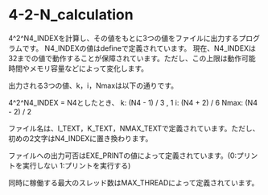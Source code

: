 # 4-2-N_calculation

4^2^N4_INDEXを計算し、その値をもとに3つの値をファイルに出力するプログラムです。
N4_INDEXの値はdefineで定義されています。
現在、N4_INDEXは32までの値で動作することが保障されています。ただし、この上限は動作可能時間やメモリ容量などによって変化します。

出力される3つの値、k，i，Nmaxは以下の通りです。

4^2^N4_INDEX = N4としたとき、
k: (N4 - 1) / 3 , 1
i: (N4 + 2) / 6
Nmax: (N4 - 2) / 2

ファイル名は、I_TEXT，K_TEXT，NMAX_TEXTで定義されています。ただし、初めの2文字はN4_INDEXに置き換わります。

ファイルへの出力可否はEXE_PRINTの値によって定義されています。(0:プリントを実行しない 1:プリントを実行する)

同時に稼働する最大のスレッド数はMAX_THREADによって定義されています。

